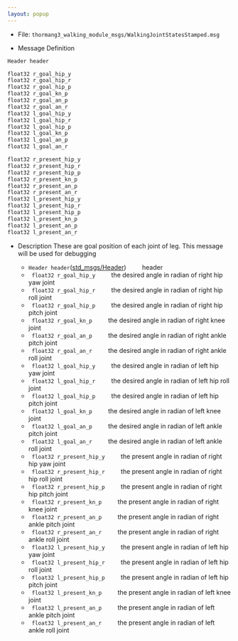 ```yaml
---
layout: popup
---
```


- File: `thormang3_walking_module_msgs/WalkingJointStatesStamped.msg`

- Message Definition
 ```c
 Header header

 float32 r_goal_hip_y
 float32 r_goal_hip_r
 float32 r_goal_hip_p
 float32 r_goal_kn_p
 float32 r_goal_an_p
 float32 r_goal_an_r
 float32 l_goal_hip_y
 float32 l_goal_hip_r
 float32 l_goal_hip_p
 float32 l_goal_kn_p
 float32 l_goal_an_p
 float32 l_goal_an_r

 float32 r_present_hip_y
 float32 r_present_hip_r
 float32 r_present_hip_p
 float32 r_present_kn_p
 float32 r_present_an_p
 float32 r_present_an_r
 float32 l_present_hip_y
 float32 l_present_hip_r
 float32 l_present_hip_p
 float32 l_present_kn_p
 float32 l_present_an_p
 float32 l_present_an_r
 ```

- Description
These are goal position of each joint of leg.
This message will be used for debugging

    * `Header header`([std_msgs/Header])
&emsp;&emsp; header
    * ` float32 r_goal_hip_y`
&emsp;&emsp; the desired angle in radian of right hip yaw joint
    * ` float32 r_goal_hip_r`
&emsp;&emsp; the desired angle in radian of right hip roll joint
    * ` float32 r_goal_hip_p`
&emsp;&emsp; the desired angle in radian of right hip pitch joint
    * ` float32 r_goal_kn_p`
&emsp;&emsp; the desired angle in radian of right knee joint
    * ` float32 r_goal_an_p`
&emsp;&emsp; the desired angle in radian of right ankle pitch joint
    * ` float32 r_goal_an_r`
&emsp;&emsp; the desired angle in radian of right ankle roll joint
    * ` float32 l_goal_hip_y`
&emsp;&emsp; the desired angle in radian of left hip yaw joint
    * ` float32 l_goal_hip_r`
&emsp;&emsp; the desired angle in radian of left hip roll joint
    * ` float32 l_goal_hip_p`
&emsp;&emsp; the desired angle in radian of left hip pitch joint
    * ` float32 l_goal_kn_p`
&emsp;&emsp; the desired angle in radian of left knee joint
    * ` float32 l_goal_an_p`
&emsp;&emsp; the desired angle in radian of left ankle pitch joint
    * ` float32 l_goal_an_r`
&emsp;&emsp; the desired angle in radian of left ankle roll joint
    * ` float32 r_present_hip_y`
&emsp;&emsp; the present angle in radian of right hip yaw joint
    * ` float32 r_present_hip_r`
&emsp;&emsp; the present angle in radian of right hip roll joint
    * ` float32 r_present_hip_p`
&emsp;&emsp; the present angle in radian of right hip pitch joint
    * ` float32 r_present_kn_p`
&emsp;&emsp; the present angle in radian of right knee joint
    * ` float32 r_present_an_p`
&emsp;&emsp; the present angle in radian of right ankle pitch joint
    * ` float32 r_present_an_r`
&emsp;&emsp; the present angle in radian of right ankle roll joint
    * ` float32 l_present_hip_y`
&emsp;&emsp; the present angle in radian of left hip yaw joint
    * ` float32 l_present_hip_r`
&emsp;&emsp; the present angle in radian of left hip roll joint
    * ` float32 l_present_hip_p`
&emsp;&emsp; the present angle in radian of left hip pitch joint
    * ` float32 l_present_kn_p`
&emsp;&emsp; the present angle in radian of left knee joint
    * ` float32 l_present_an_p`
&emsp;&emsp; the present angle in radian of left ankle pitch joint
    * ` float32 l_present_an_r`
&emsp;&emsp; the present angle in radian of left ankle roll joint

[std_msgs/Header]: /docs/en/popup/std_msgs_header/
